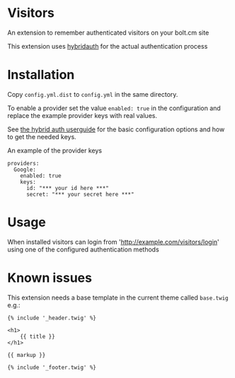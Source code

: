 Visitors
=======================

An extension to remember authenticated visitors on your bolt.cm site

This extension uses <a href="http://hybridauth.sourceforge.net" target="_blank">hybridauth</a> for the actual authentication process

Installation
=======================
Copy `config.yml.dist` to `config.yml` in the same directory.

To enable a provider set the value `enabled: true` in the configuration and replace the example provider keys with real values.

See <a href="http://hybridauth.sourceforge.net/userguide.html" target="_blank">the hybrid auth userguide</a> for the basic configuration options and how to get the needed keys.

An example of the provider keys

	providers:
	  Google:
	    enabled: true
	    keys:
	      id: "*** your id here ***"
	      secret: "*** your secret here ***"

Usage
=======================
When installed visitors can login from 'http://example.com/visitors/login' using one of the configured authentication methods

Known issues
=======================
This extension needs a base template in the current theme called `base.twig` e.g.:

	{% include '_header.twig' %}

	<h1>
	    {{ title }}
	</h1>

	{{ markup }}

	{% include '_footer.twig' %}